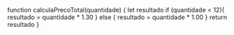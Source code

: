 function calculaPrecoTotal(quantidade) {
  let resultado
  if (quantidade < 12){
    resultado = quantidade * 1.30
  } else {
    resultado = quantidade * 1.00
  }
  return resultado
}
